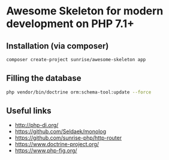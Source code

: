 # Awesome Skeleton for modern development on PHP 7.1+

## Installation (via composer)

```bash
composer create-project sunrise/awesome-skeleton app
```

## Filling the database

```bash
php vendor/bin/doctrine orm:schema-tool:update --force
```

## Useful links

* http://php-di.org/
* https://github.com/Seldaek/monolog
* https://github.com/sunrise-php/http-router
* https://www.doctrine-project.org/
* https://www.php-fig.org/
